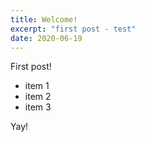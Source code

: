 ```yaml
---
title: Welcome!
excerpt: "first post - test"
date: 2020-06-19
---
```


First post!

* item 1
* item 2
* item 3

Yay!
